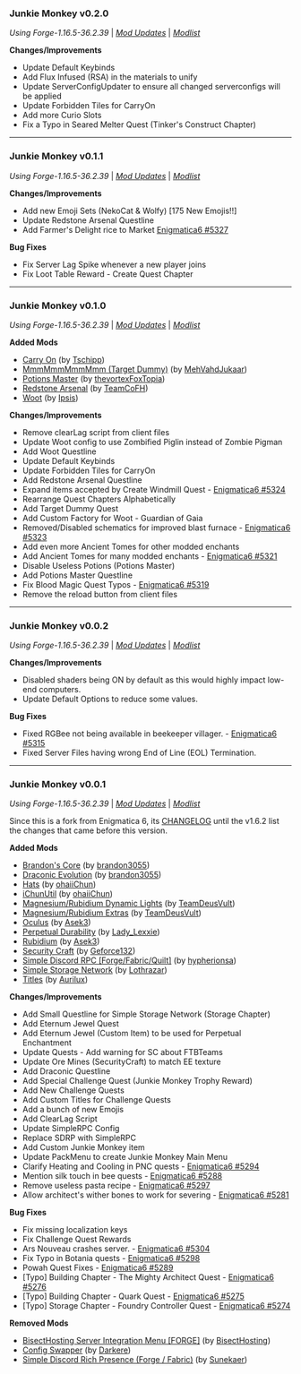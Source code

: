 ### Junkie Monkey v0.2.0

_Using Forge-1.16.5-36.2.39_ | _[Mod Updates](https://github.com/Junkie-Monkey/JMM/blob/master/changelogs/changelog_mods_0.2.0.md)_ | _[Modlist](https://github.com/Junkie-Monkey/JMM/blob/master/changelogs/modlist_0.2.0.md)_

**Changes/Improvements**

-   Update Default Keybinds
-   Add Flux Infused (RSA) in the materials to unify
-   Update ServerConfigUpdater to ensure all changed serverconfigs will be applied
-   Update Forbidden Tiles for CarryOn
-   Add more Curio Slots
-   Fix a Typo in Seared Melter Quest (Tinker's Construct Chapter)

---

### Junkie Monkey v0.1.1

_Using Forge-1.16.5-36.2.39_ | _[Mod Updates](https://github.com/Junkie-Monkey/JMM/blob/master/changelogs/changelog_mods_0.1.1.md)_ | _[Modlist](https://github.com/Junkie-Monkey/JMM/blob/master/changelogs/modlist_0.1.1.md)_

**Changes/Improvements**

-   Add new Emoji Sets (NekoCat & Wolfy) [175 New Emojis!!]
-   Update Redstone Arsenal Questline
-   Add Farmer's Delight rice to Market [Enigmatica6 \#5327](https://github.com/EnigmaticaModpacks/Enigmatica6/issues/5327)

**Bug Fixes**

-   Fix Server Lag Spike whenever a new player joins
-   Fix Loot Table Reward - Create Quest Chapter

---

### Junkie Monkey v0.1.0

_Using Forge-1.16.5-36.2.39_ | _[Mod Updates](https://github.com/Junkie-Monkey/JMM/blob/master/changelogs/changelog_mods_0.1.0.md)_ | _[Modlist](https://github.com/Junkie-Monkey/JMM/blob/master/changelogs/modlist_0.1.0.md)_

**Added Mods**

-   [Carry On](https://www.curseforge.com/minecraft/mc-mods/carry-on) (by [Tschipp](https://www.curseforge.com/members/Tschipp/projects))
-   [MmmMmmMmmMmm (Target Dummy)](https://www.curseforge.com/minecraft/mc-mods/mmmmmmmmmmmm) (by [MehVahdJukaar](https://www.curseforge.com/members/MehVahdJukaar/projects))
-   [Potions Master](https://www.curseforge.com/minecraft/mc-mods/potionsmaster) (by [thevortexFoxTopia](https://www.curseforge.com/members/thevortexFoxTopia/projects))
-   [Redstone Arsenal](https://www.curseforge.com/minecraft/mc-mods/redstone-arsenal) (by [TeamCoFH](https://www.curseforge.com/members/TeamCoFH/projects))
-   [Woot](https://www.curseforge.com/minecraft/mc-mods/woot) (by [Ipsis](https://www.curseforge.com/members/Ipsis/projects))

**Changes/Improvements**

-   Remove clearLag script from client files
-   Update Woot config to use Zombified Piglin instead of Zombie Pigman
-   Add Woot Questline
-   Update Default Keybinds
-   Update Forbidden Tiles for CarryOn
-   Add Redstone Arsenal Questline
-   Expand items accepted by Create Windmill Quest - [Enigmatica6 \#5324](https://github.com/EnigmaticaModpacks/Enigmatica6/issues/5324)
-   Rearrange Quest Chapters Alphabetically
-   Add Target Dummy Quest
-   Add Custom Factory for Woot - Guardian of Gaia
-   Removed/Disabled schematics for improved blast furnace - [Enigmatica6 \#5323](https://github.com/EnigmaticaModpacks/Enigmatica6/issues/5323)
-   Add even more Ancient Tomes for other modded enchants
-   Add Ancient Tomes for many modded enchants - [Enigmatica6 \#5321](https://github.com/EnigmaticaModpacks/Enigmatica6/issues/5321)
-   Disable Useless Potions (Potions Master)
-   Add Potions Master Questline
-   Fix Blood Magic Quest Typos - [Enigmatica6 \#5319](https://github.com/EnigmaticaModpacks/Enigmatica6/issues/5319)
-   Remove the reload button from client files

---

### Junkie Monkey v0.0.2

_Using Forge-1.16.5-36.2.39_ | _[Mod Updates](https://github.com/Junkie-Monkey/JMM/blob/master/changelogs/changelog_mods_0.0.2.md)_ | _[Modlist](https://github.com/Junkie-Monkey/JMM/blob/master/changelogs/modlist_0.0.2.md)_

**Changes/Improvements**

-   Disabled shaders being ON by default as this would highly impact low-end computers.
-   Update Default Options to reduce some values.

**Bug Fixes**

-   Fixed RGBee not being available in beekeeper villager. - [Enigmatica6 \#5315](https://github.com/EnigmaticaModpacks/Enigmatica6/issues/5315)
-   Fixed Server Files having wrong End of Line (EOL) Termination.

---

### Junkie Monkey v0.0.1

_Using Forge-1.16.5-36.2.39_ | _[Mod Updates](https://github.com/Junkie-Monkey/JMM/blob/master/changelogs/changelog_mods_0.0.1.md)_ | _[Modlist](https://github.com/Junkie-Monkey/JMM/blob/master/changelogs/modlist_0.0.1.md)_

Since this is a fork from Enigmatica 6, its [CHANGELOG](https://github.com/EnigmaticaModpacks/Enigmatica6/blob/master/changelogs/CHANGELOG.md#enigmatica-6--enigmatica-6-expert-v162) until the v1.6.2 list the changes that came before this version.

**Added Mods**

-   [Brandon's Core](https://www.curseforge.com/minecraft/mc-mods/brandons-core) (by [brandon3055](https://www.curseforge.com/members/brandon3055/projects))
-   [Draconic Evolution](https://www.curseforge.com/minecraft/mc-mods/draconic-evolution) (by [brandon3055](https://www.curseforge.com/members/brandon3055/projects))
-   [Hats](https://www.curseforge.com/minecraft/mc-mods/hats) (by [ohaiiChun](https://www.curseforge.com/members/ohaiiChun/projects))
-   [iChunUtil](https://www.curseforge.com/minecraft/mc-mods/ichunutil) (by [ohaiiChun](https://www.curseforge.com/members/ohaiiChun/projects))
-   [Magnesium/Rubidium Dynamic Lights](https://www.curseforge.com/minecraft/mc-mods/dynamiclights-reforged) (by [TeamDeusVult](https://www.curseforge.com/members/TeamDeusVult/projects))
-   [Magnesium/Rubidium Extras](https://www.curseforge.com/minecraft/mc-mods/magnesium-extras) (by [TeamDeusVult](https://www.curseforge.com/members/TeamDeusVult/projects))
-   [Oculus](https://www.curseforge.com/minecraft/mc-mods/oculus) (by [Asek3](https://www.curseforge.com/members/Asek3/projects))
-   [Perpetual Durability](https://www.curseforge.com/minecraft/mc-mods/perpetual-durability) (by [Lady_Lexxie](https://www.curseforge.com/members/Lady_Lexxie/projects))
-   [Rubidium](https://www.curseforge.com/minecraft/mc-mods/rubidium) (by [Asek3](https://www.curseforge.com/members/Asek3/projects))
-   [Security Craft](https://www.curseforge.com/minecraft/mc-mods/security-craft) (by [Geforce132](https://www.curseforge.com/members/Geforce132/projects))
-   [Simple Discord RPC [Forge/Fabric/Quilt]](https://www.curseforge.com/minecraft/mc-mods/simple-discord-rpc) (by [hypherionsa](https://www.curseforge.com/members/hypherionsa/projects))
-   [Simple Storage Network](https://www.curseforge.com/minecraft/mc-mods/simple-storage-network) (by [Lothrazar](https://www.curseforge.com/members/Lothrazar/projects))
-   [Titles](https://www.curseforge.com/minecraft/mc-mods/titles) (by [Aurilux](https://www.curseforge.com/members/Aurilux/projects))

**Changes/Improvements**

-   Add Small Questline for Simple Storage Network (Storage Chapter)
-   Add Eternum Jewel Quest
-   Add Eternum Jewel (Custom Item) to be used for Perpetual Enchantment
-   Update Quests - Add warning for SC about FTBTeams
-   Update Ore Mines (SecurityCraft) to match EE texture
-   Add Draconic Questline
-   Add Special Challenge Quest (Junkie Monkey Trophy Reward)
-   Add New Challenge Quests
-   Add Custom Titles for Challenge Quests
-   Add a bunch of new Emojis
-   Add ClearLag Script
-   Update SimpleRPC Config
-   Replace SDRP with SimpleRPC 
-   Add Custom Junkie Monkey item
-   Update PackMenu to create Junkie Monkey Main Menu
-   Clarify Heating and Cooling in PNC quests - [Enigmatica6 \#5294](https://github.com/EnigmaticaModpacks/Enigmatica6/issues/5294)
-   Mention silk touch in bee quests - [Enigmatica6 \#5288](https://github.com/EnigmaticaModpacks/Enigmatica6/issues/5288)
-   Remove useless pasta recipe - [Enigmatica6 \#5297](https://github.com/EnigmaticaModpacks/Enigmatica6/issues/5297)
-   Allow architect's wither bones to work for severing - [Enigmatica6 \#5281](https://github.com/EnigmaticaModpacks/Enigmatica6/issues/5281)

**Bug Fixes**

-   Fix missing localization keys
-   Fix Challenge Quest Rewards
-   Ars Nouveau crashes server. - [Enigmatica6 \#5304](https://github.com/EnigmaticaModpacks/Enigmatica6/issues/5304)
-   Fix Typo in Botania quests - [Enigmatica6 \#5298](https://github.com/EnigmaticaModpacks/Enigmatica6/issues/5298)
-   Powah Quest Fixes - [Enigmatica6 \#5289](https://github.com/EnigmaticaModpacks/Enigmatica6/issues/5289)
-   [Typo] Building Chapter - The Mighty Architect Quest - [Enigmatica6 \#5276](https://github.com/EnigmaticaModpacks/Enigmatica6/issues/5276)
-   [Typo] Building Chapter - Quark Quest - [Enigmatica6 \#5275](https://github.com/EnigmaticaModpacks/Enigmatica6/issues/5275)
-   [Typo] Storage Chapter - Foundry Controller Quest - [Enigmatica6 \#5274](https://github.com/EnigmaticaModpacks/Enigmatica6/issues/5274)

**Removed Mods**

-   [BisectHosting Server Integration Menu [FORGE]](https://www.curseforge.com/minecraft/mc-mods/bisecthosting-server-integration-menu-forge) (by [BisectHosting](https://www.curseforge.com/members/BisectHosting/projects))
-   [Config Swapper](https://www.curseforge.com/minecraft/mc-mods/config-swapper) (by [Darkere](https://www.curseforge.com/members/Darkere/projects))
-   [Simple Discord Rich Presence (Forge /  Fabric)](https://www.curseforge.com/minecraft/mc-mods/simple-discord-rich-presence) (by [Sunekaer](https://www.curseforge.com/members/Sunekaer/projects))
